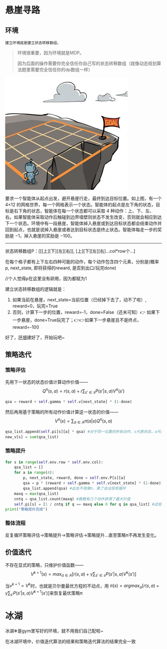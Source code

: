# 悬崖寻路

## 环境

`建立环境就是建立状态转移数组。`

>环境很重要，因为环境就是MDP。
>
>因为后面的操作需要你完全信任你自己写的状态转移数组（就像动态规划算法题里需要完全信任你的dp数组一样）

![悬崖寻路](https://github.com/WAYSC/charming-RL/blob/main/images/%E6%82%AC%E5%B4%96%E5%AF%BB%E8%B7%AF.png)

要求一个智能体从起点出发，避开悬崖行走，最终到达目标位置。如上图，有一个 4×12 的网格世界，每一个网格表示一个状态。智能体的起点是左下角的状态，目标是右下角的状态，智能体在每一个状态都可以采取 4 种动作：上、下、左、右。如果智能体采取动作后触碰到边界墙壁则状态不发生改变，否则就会相应到达下一个状态。环境中有一段悬崖，智能体掉入悬崖或到达目标状态都会结束动作并回到起点，也就是说掉入悬崖或者达到目标状态是终止状态。智能体每走一步的奖励是 −1，掉入悬崖的奖励是 −100。

------

状态转移数组P：[[[上][下][左][右]], [上][下][左][右]...col*row个...]

在每个格子都有上下左右四种可能的动作，每个动作包含四个元素，分别是(概率p, next_state, 即将获得的reward, 是否到出口/玩完done)

//个人觉得p在这里没有卵用，因为都赋为1

建立状态转移数组的逻辑就是：

1. 如果当前在悬崖，next_state=当前位置（已经掉下去了，动不了啦）, reward=0，玩完=True
2. 否则，计算下一步的位置，reward=-1，done=False（还未可知）👉 如果下一步悬崖，done=True玩完了；👉👉如果下一步悬崖且不是终点，reward=-100

好了，[环境](https://github.com/WAYSC/charming-RL/blob/main/Code/Hands-on%20Reinforcement%20Learning/cliff-walking/env.py)建好了，开始玩吧~

## 策略迭代
### 策略评估
先用下一状态的状态价值计算动作价值——
$$Q^π(s, a)=r(s, a)+r\sum_{s' \in s}P(s'|s, a)V^π(s')$$

```python
qsa = reward + self.gamma * self.v[next_state] * (1-done)
```

然后再用基于策略的所有动作价值计算这一状态的价值——
$$V^π(s)=\sum_{a\in A} π(a|s)Q^π(s, a)$$
```python
qsa_list.append(self.pi[s][a] * qsa) #对于同一位置的所有动作，s代表状态，a代表动作
new_v[s] = sum(qsa_list)
```
### 策略提升
```python
for s in range(self.env.row * self.env.col):
    qsa_list = []
    for a in range(4):
        p, next_state, reward, done = self.env.P[s][a]
        qsa = p * (reward + self.gamma * self.v[next_state] * (1-done))
        qsa_list.append(qsa) #此处不用乘π，乘了会出现死循环
    maxq = max(qsa_list)
    cntq = qsa_list.count(maxq) #数数有几个动作获得了最大价值
    self.pi[s] = [1 / cntq if q == maxq else 0 for q in qsa_list] #这些最大价值的动作均摊可能性
print("策略提升完成")
```

### 整体流程
反复循环策略评估->策略提升->策略评估->策略提升...直至策略π不再发生变化。

## 价值迭代
不存在显式的策略，只维护价值函数——
$$V^{k+1}(s)=max_{a\in A} [r(s, a)+γ\sum_{s' \in s}P(s'|s, a)V^k(s')]$$

当$v^{k+1}=V^k$时，也就是贝尔曼最优方程的不动点，用
$π(s)=argmax_a[r(s,a)+γ\sum_{s'}P(s'|s, a)V^{k+1}(s')]$来恢复最优策略π

# 冰湖
冰湖❄是gym里写好的环境，就不用我们自己配啦~

在冰湖环境中，价值迭代算法的结果和策略迭代算法的结果完全一致

